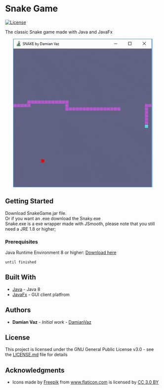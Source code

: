 # Snake Game

[![License](https://img.shields.io/badge/contact-@DamianVaz-blue.svg?style=flat)](https://damianvaz.com)

The classic Snake game made with Java and JavaFx
<p align="center">
  <img src="images/game.gif"/>
</p>

## Getting Started

Download SnakeGame.jar file.<br/>
Or if you want an .exe download the Snaky.exe<br/>
Snake.exe is a exe wrapper made with JSmooth, please note that you still need a JRE 1.8 or higher;

### Prerequisites

Java Runtime Environment 8 or higher: 
<a href="https://www.oracle.com/technetwork/java/javase/downloads/jre8-downloads-2133155.html">Download here</a>


```
until finished
```


## Built With

* [Java](https://www.oracle.com/technetwork/java/javase/overview/java8-2100321.html) - Java 8
* [JavaFx](https://openjfx.io) - GUI client platfrom

## Authors

* **Damian Vaz** - *Initial work* - [DamianVaz](https://github.com/DamianVaz)

## License

This project is licensed under the GNU General Public License v3.0 - see the [LICENSE.md](LICENSE.md) file for details

## Acknowledgments

* <div>Icons made by <a href="https://www.freepik.com/?__hstc=57440181.faddc5f989977108ee495b1dcf6ee2a0.1563315575728.1563315575728.1563330439162.2&__hssc=57440181.3.1563330439162&__hsfp=2211470172" title="Freepik">Freepik</a> from <a href="https://www.flaticon.com/"                 title="Flaticon">www.flaticon.com</a> is licensed by <a href="http://creativecommons.org/licenses/by/3.0/"                 title="Creative Commons BY 3.0" target="_blank">CC 3.0 BY</a></div>

